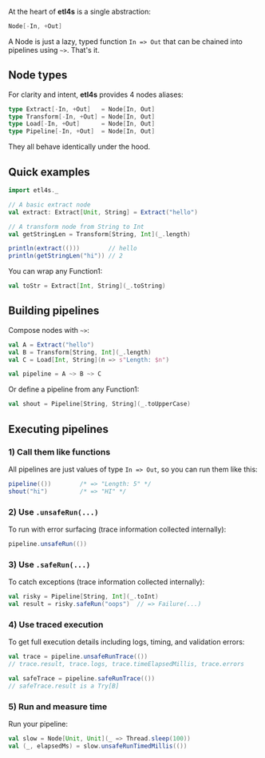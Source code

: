 
At the heart of **etl4s** is a single abstraction:
```scala
Node[-In, +Out]
```
A Node is just a lazy, typed function `In => Out` that can be chained into pipelines using `~>`. That's it.

## Node types
For clarity and intent, **etl4s** provides 4 nodes aliases:
```scala
type Extract[-In, +Out]   = Node[In, Out]
type Transform[-In, +Out] = Node[In, Out]
type Load[-In, +Out]      = Node[In, Out]
type Pipeline[-In, +Out]  = Node[In, Out]
```
They all behave identically under the hood.

## Quick examples
```scala
import etl4s._

// A basic extract node
val extract: Extract[Unit, String] = Extract("hello")

// A transform node from String to Int
val getStringLen = Transform[String, Int](_.length)

println(extract(()))        // hello
println(getStringLen("hi")) // 2
```
You can wrap any Function1:
```scala
val toStr = Extract[Int, String](_.toString)
```

## Building pipelines
Compose nodes with `~>`:
```scala
val A = Extract("hello")
val B = Transform[String, Int](_.length)
val C = Load[Int, String](n => s"Length: $n")

val pipeline = A ~> B ~> C
```
Or define a pipeline from any Function1:
```scala
val shout = Pipeline[String, String](_.toUpperCase)
```

## Executing pipelines
### 1) Call them like functions
All pipelines are just values of type `In => Out`, so you can run them like this:
```scala
pipeline(())        /* => "Length: 5" */
shout("hi")         /* => "HI" */
```

### 2) Use `.unsafeRun(...)`
To run with error surfacing (trace information collected internally):
```scala
pipeline.unsafeRun(())
```

### 3) Use `.safeRun(...)`
To catch exceptions (trace information collected internally):
```scala
val risky = Pipeline[String, Int](_.toInt)
val result = risky.safeRun("oops")  // => Failure(...)
```

### 4) Use traced execution
To get full execution details including logs, timing, and validation errors:
```scala
val trace = pipeline.unsafeRunTrace(())
// trace.result, trace.logs, trace.timeElapsedMillis, trace.errors

val safeTrace = pipeline.safeRunTrace(())  
// safeTrace.result is a Try[B]
```

### 5) Run and measure time
Run your pipeline:
```scala
val slow = Node[Unit, Unit](_ => Thread.sleep(100))
val (_, elapsedMs) = slow.unsafeRunTimedMillis(())
```
